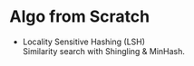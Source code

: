 # Algo from Scratch

- Locality Sensitive Hashing (LSH)  
  Similarity search with Shingling & MinHash.
